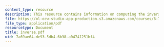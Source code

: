 ```yaml
---
content_type: resource
description: This resource contains information on computing the inverse fourier transform.
file: https://ol-ocw-studio-app-production.s3.amazonaws.com/courses/6-728-applied-quantum-and-statistical-physics-fall-2006/7a69ae64de935db46b38a04741251bf4_inverse.pdf
file_type: application/pdf
resourcetype: Document
title: inverse.pdf
uid: 7a69ae64-de93-5db4-6b38-a04741251bf4
---
```

